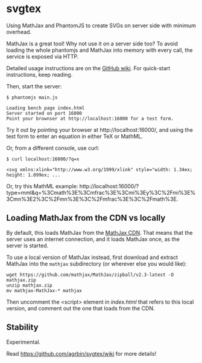 svgtex
======

Using MathJax and PhantomJS to create SVGs on server side with minimum overhead.

MathJax is a great tool! Why not use it on a server side too?  To avoid loading the whole
phantomjs and MathJax into memory with every call, the service is exposed via HTTP.

Detailed usage instructions are on the [GitHub wiki](https://github.com/agrbin/svgtex/wiki).
For quick-start instructions, keep reading.


Then, start the server:

```
$ phantomjs main.js

Loading bench page index.html
Server started on port 16000
Point your brownser at http://localhost:16000 for a test form.
```

Try it out by pointing your browser at http://localhost:16000/, and using the test form
to enter an equation in either TeX or MathML.

Or, from a different console, use curl:

```
$ curl localhost:16000/?q=x

<svg xmlns:xlink="http://www.w3.org/1999/xlink" style="width: 1.34ex; height: 1.099ex; ...
```

Or, try this MathML example:
http://localhost:16000/?type=mml&q=%3Cmath%3E%3Cmfrac%3E%3Cmi%3Ey%3C%2Fmi%3E%3Cmn%3E2%3C%2Fmn%3E%3C%2Fmfrac%3E%3C%2Fmath%3E.


Loading MathJax from the CDN vs locally
---------------------------------------

By default, this loads MathJax from the [MathJax
CDN](http://cdn.mathjax.org/mathjax/latest/MathJax.js?config=TeX-AMS-MML_SVG).
That means that the server uses an internet connection, and it loads MathJax
once, as the server is started.

To use a local version of MathJax instead, first download and extract MathJax
into the `mathjax` subdirectory (or wherever else you would like):

```
wget https://github.com/mathjax/MathJax/zipball/v2.3-latest -O mathjax.zip
unzip mathjax.zip
mv mathjax-MathJax-* mathjax
```

Then uncomment the \<script> element in *index.html* that refers to this local version,
and comment out the one that loads from the CDN.


Stability
---------

Experimental.

Read https://github.com/agrbin/svgtex/wiki for more details!

